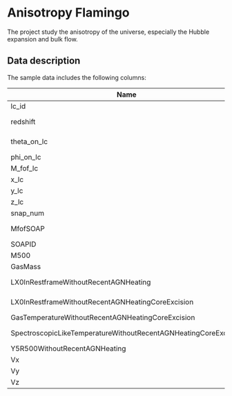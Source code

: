 # Anisotropy Flamingo
The project study the anisotropy of the universe, especially the Hubble expansion and bulk flow. 

## Data description

The sample data includes the following columns:

| Name | Description | Unit |
| ---- | ----------- | ---- |
| lc_id | Cluster ID of the lightcone, for verification purpose only | - |
| redshift | Cosmological redshift of the cluster (without redshift caused by peculiar velocity) | - |
| theta_on_lc | Latitude of the cluster. There is no galactic plane so the origin point is irrelevent. (I don't know where it is) | degree |
| phi_on_lc | Longitude of the cluster. | degree |
| M_fof_lc | FOF mass of the cluster in the lightcone, for verification purpose only | M_sun |
| x_lc | x comoving coordinate of the cluster in the lightcone | Mpc |
| y_lc | y comoving coordinate of the cluster in the lightcone | Mpc |
| z_lc | z comoving coordinate of the cluster in the lightcone | Mpc |
| snap_num | Snapshot number of the cluster in the lightcone | - |
| MfofSOAP | FOF mass of the cluster in the SOAP catalogue, for verification purpose only | M_sun |
| SOAPID | Cluster ID of the SOAP catalogue, for verification purpose only | - |
| M500 | M500 mass of the cluster | M_sun |
| GasMass | Gas mass of the cluster | M_sun |
| LX0InRestframeWithoutRecentAGNHeating | XRayLuminosityInRestframeWithoutRecentAGNHeating from SOAP. Wavelength 0.2-2.3 keV | erg/s |
| LX0InRestframeWithoutRecentAGNHeatingCoreExcision | XRayLuminosityInRestframeWithoutRecentAGNHeatingCoreExcision from SOAP. Wavelength 0.2-2.3 keV | erg/s |
| GasTemperatureWithoutRecentAGNHeatingCoreExcision | GasTemperatureWithoutRecentAGNHeatingCoreExcision from SOAP | K |
| SpectroscopicLikeTemperatureWithoutRecentAGNHeatingCoreExcision | SpectroscopicLikeTemperatureWithoutRecentAGNHeatingCoreExcision from SOAP | K |
| Y5R500WithoutRecentAGNHeating | ComptonYWithoutRecentAGNHeating from SOAP | cm^2 |
| Vx | x component of the peculiar velocity of the cluster | km/s |
| Vy | y component of the peculiar velocity of the cluster | km/s |
| Vz | z component of the peculiar velocity of the cluster | km/s |

